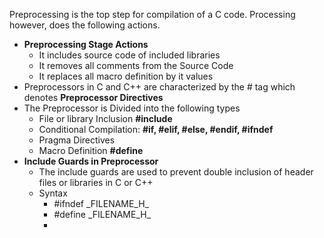 Preprocessing is the top step for compilation of a C code. Processing however, does the following actions.
* **Preprocessing Stage Actions**
	* It includes source code of included libraries
	* It removes all comments from the Source Code 
	* It replaces all macro definition by it values
* Preprocessors in C and C++ are characterized by the # tag which denotes **Preprocessor Directives** 
* The Preprocessor is Divided into the following types
	* File or library Inclusion **#include**
	* Conditional Compilation: **\#if,  \#elif,  \#else,  \#endif,  \#ifndef**
	* Pragma Directives
	* Macro Definition **\#define**
* **Include Guards in Preprocessor**
	* The include guards are used to prevent double inclusion of header files or libraries in C or C++
	* Syntax 
		* \#ifndef \_FILENAME_H_
		* \#define \_FILENAME_H_
		* 
